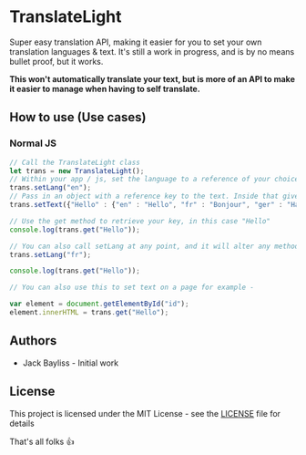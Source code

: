 # TranslateLight
 Super easy translation API, making it easier for you to set your own translation languages & text. It's still a work in progress, and is by no means bullet proof, but it works.
 
 **This won't automatically translate your text, but is more of an API to make it easier to manage when having to self translate.**
 
 ## How to use (Use cases)

### Normal JS
```js
// Call the TranslateLight class
let trans = new TranslateLight();
// Within your app / js, set the language to a reference of your choice
trans.setLang("en");
// Pass in an object with a reference key to the text. Inside that give it your languages, and include the text in that language. Like below.
trans.setText({"Hello" : {"en" : "Hello", "fr" : "Bonjour", "ger" : "Hallo"}});

// Use the get method to retrieve your key, in this case "Hello"
console.log(trans.get("Hello"));

// You can also call setLang at any point, and it will alter any methods called after it.
trans.setLang("fr");

console.log(trans.get("Hello"));

// You can also use this to set text on a page for example - 

var element = document.getElementById("id");
element.innerHTML = trans.get("Hello");
```

## Authors
  * Jack Bayliss - Initial work
  
## License
This project is licensed under the MIT License - see the [LICENSE](https://github.com/jackbayliss/TranslateLight/blob/master/README.md) file for details
  
  
That's all folks 👍
